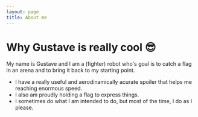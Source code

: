 ```yaml
---
layout: page
title: About me
---
```


# Why Gustave is really cool 😎
My name is Gustave and I am a (fighter) robot who's goal is to catch a flag in an arena and to bring it back to my starting point. 

- I have a really useful and aerodinamically acurate spoiler that helps me reaching enormous speed.
- I also am proudly holding a flag to express things.
- I sometimes do what I am intended to do, but most of the time, I do as I please.

